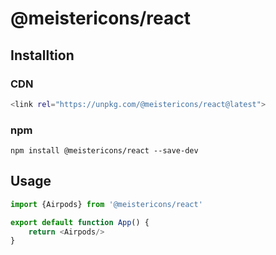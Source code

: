 # @meistericons/react

## Installtion

### CDN

```bash
<link rel="https://unpkg.com/@meistericons/react@latest">
```

### npm

```npm
npm install @meistericons/react --save-dev
```

## Usage

```js
import {Airpods} from '@meistericons/react'

export default function App() {
    return <Airpods/>
}
```